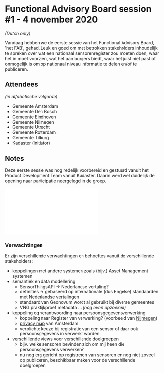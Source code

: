 # Functional Advisory Board session #1 - 4 november 2020

_(Dutch only)_

Vandaag hebben we de eerste sessie van het Functional Advisory Board, 'het FAB', gehad. Leuk en goed om met betrokken stakeholders inhoudelijk te spreken over wat een nationaal sensorenregister zou moeten doen, waar het in moet voorzien, wat het aan burgers biedt, waar het juist niet past of onmogelijk is om op nationaal niveau informatie te delen en/of te publiceren.

## Attendees

_(in alfabetische volgorde)_

- Gemeente Amsterdam
- Gemeente Den Bosch
- Gemeente Eindhoven
- Gemeente Nijmegen
- Gemeente Utrecht
- Gemeente Rotterdam
- Gemeente Tilburg
- Kadaster (initiator)

## Notes

Deze eerste sessie was nog redelijk voorbereid en gestuurd vanuit het Product Development Team vanuit Kadaster. Daarin werd wel duidelijk de opening naar participatie neergelegd in de groep.

![Presentatie](attachments/2020-11-04-FAB-v3.pdf)

### Verwachtingen

Er zijn verschillende verwachtingen en behoeftes vanuit de verschillende stakeholders:

- koppelingen met andere systemen zoals (bijv.) Asset Management systemen
- semantiek en data modellering
  - SensorThingsAPI -> Nederlandse vertaling?
  - definities -> gebaseerd op internationale (dus Engelse) standaarden met Nederlandse vertalingen
  - standaard van Geonovum wordt al gebruikt bij diverse gemeentes
  - VNG praktijkproef metadata ... _(nog even opzoeken)_
- koppeling cq verantwoording naar persoonsgegevensverwerking
  - koppeling naar Register van verwerking? (voorbeeld van [Nijmegen](https://www.nijmegen.nl/verwerkersnijmegen.php))
  - [privacy map](https://maps.amsterdam.nl/privacy/) van Amsterdam
  - verplichte keuze bij registratie van een sensor of daar ook persoonsgegevens in verwerkt worden
- verschillende views voor verschillende doelgroepen
  - bijv. welke sensoren bevinden zich om mij heen die persoonsgegevens verwerken?
  - nu nog erg gericht op registreren van sensoren en nog niet zoveel op publiceren, beschikbaar maken voor de verschillende doelgroepen